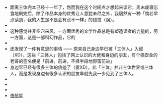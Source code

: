 - 距离三体完本已经十一年了，然而我在这个时间点才想起来读它，周末废寝忘食地刷完后，除了作品本身的优秀让人意犹未尽之外，我居然有一种「倘若早点读到，我的人生是不是会有点不一样」的错觉（误）。
-
- 这种感觉并非空穴来风，一方面优秀的文学作品总是有塑造读者的力量的，另一方面，这是一部科幻作品，它的
-
- 还发现了一件有意思的事情 —— 原来自己身边早已被「三体人」入侵（XD），这些「三体人」包括了网上认识的大佬和身边的朋友，有个搞安全的老哥的签名便是「前进，前进，不择手段地野蛮前进」
- 身边早已经有很多三体的痕迹了（雾XD）。此「三体」并非三体世界或三体人，而是发现身边有很多认识的朋友早就先我一步见到了三体人。
-
-
-
- [夜航星](https://music.163.com/song?id=1416598057&userid=106483486)